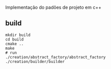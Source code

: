 Implementação do padões de projeto em c++


## build
 ```shell
 mkdir build
 cd build
 cmake ..
 make
 # run
 ./creation/abstract_factory/abstract_factory
 ./creation/builder/builder 
 ```